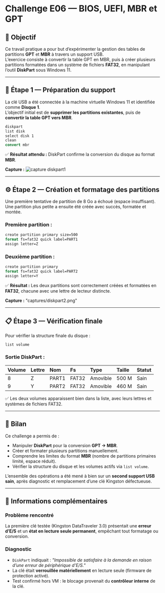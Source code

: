 # Challenge E06 — BIOS, UEFI, MBR et GPT

## 🎯 Objectif
Ce travail pratique a pour but d’expérimenter la gestion des tables de partitions **GPT** et **MBR** à travers un support USB.  
L’exercice consiste à convertir la table GPT en MBR, puis à créer plusieurs partitions formatées dans un système de fichiers **FAT32**, en manipulant l’outil **DiskPart** sous Windows 11.

---

## 🧩 Étape 1 — Préparation du support

La clé USB a été connectée à la machine virtuelle Windows 11 et identifiée comme **Disque 1**.  
L’objectif initial est de **supprimer les partitions existantes**, puis de **convertir la table GPT vers MBR**.

```cmd
diskpart
list disk
select disk 1
clean
convert mbr
````

✅ **Résultat attendu :**
DiskPart confirme la conversion du disque au format **MBR**.

**Capture :**
![capture diskpart1](./captures/diskpart1.png)

---

## ⚙️ Étape 2 — Création et formatage des partitions

Une première tentative de partition de 8 Go a échoué (espace insuffisant).
Une partition plus petite a ensuite été créée avec succès, formatée et montée.

### Première partition :

```cmd
create partition primary size=500
format fs=fat32 quick label=PART1
assign letter=Z
```

### Deuxième partition :

```cmd
create partition primary
format fs=fat32 quick label=PART2
assign letter=Y
```

✅ **Résultat :**
Les deux partitions sont correctement créées et formatées en **FAT32**, chacune avec une lettre de lecteur distincte.

**Capture :**
"captures/diskpart2.png"

---

## 📋 Étape 3 — Vérification finale

Pour vérifier la structure finale du disque :

```cmd
list volume
```

### Sortie DiskPart :

| Volume | Lettre | Nom   | Fs    | Type     | Taille | Statut |
| :----- | :----- | :---- | :---- | :------- | :----- | :----- |
| 8      | Z      | PART1 | FAT32 | Amovible | 500 M  | Sain   |
| 9      | Y      | PART2 | FAT32 | Amovible | 460 M  | Sain   |

✅ Les deux volumes apparaissent bien dans la liste, avec leurs lettres et systèmes de fichiers FAT32.

---

## 🧠 Bilan

Ce challenge a permis de :

* Manipuler **DiskPart** pour la conversion **GPT → MBR**.
* Créer et formater plusieurs partitions manuellement.
* Comprendre les limites du format **MBR** (nombre de partitions primaires limité, espace réduit).
* Vérifier la structure du disque et les volumes actifs via `list volume`.

L’ensemble des opérations a été mené à bien sur un **second support USB sain**, après diagnostic et remplacement d’une clé Kingston défectueuse.

---

## 🧰 Informations complémentaires

### Problème rencontré

La première clé testée (Kingston DataTraveler 3.0) présentait une **erreur d’E/S** et un **état en lecture seule permanent**, empêchant tout formatage ou conversion.

### Diagnostic

* `DiskPart` indiquait : *"Impossible de satisfaire à la demande en raison d’une erreur de périphérique d’E/S."*
* La clé était **verrouillée matériellement** en lecture seule (firmware de protection activé).
* Test confirmé hors VM : le blocage provenait du **contrôleur interne** de la clé.

